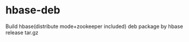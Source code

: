 hbase-deb
=========

Build hbase(distribute mode+zookeeper included) deb package by hbase release tar.gz
